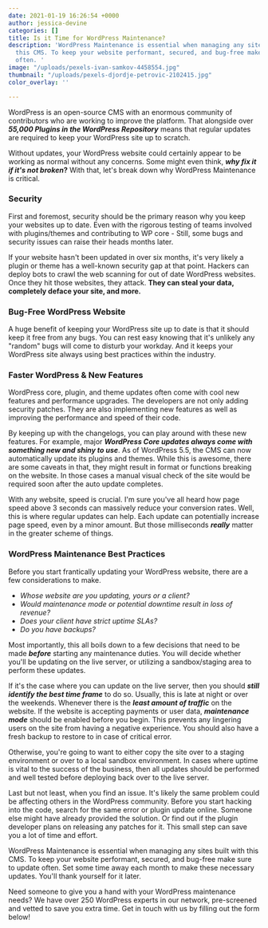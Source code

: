 ```yaml
---
date: 2021-01-19 16:26:54 +0000
author: jessica-devine
categories: []
title: Is it Time for WordPress Maintenance?
description: 'WordPress Maintenance is essential when managing any sites built with
  this CMS. To keep your website performant, secured, and bug-free make sure to update
  often. '
image: "/uploads/pexels-ivan-samkov-4458554.jpg"
thumbnail: "/uploads/pexels-djordje-petrovic-2102415.jpg"
color_overlay: ''

---
```

WordPress is an open-source CMS with an enormous community of contributors who are working to improve the platform. That alongside over **_55,000 Plugins in the WordPress Repository_** means that regular updates are required to keep your WordPress site up to scratch.

Without updates, your WordPress website could certainly appear to be working as normal without any concerns. Some might even think, **_why fix it if it's not broken_?** With that, let's break down why WordPress Maintenance is critical.

### **Security**

First and foremost, security should be the primary reason why you keep your websites up to date. Even with the rigorous testing of teams involved with plugins/themes and contributing to WP core - Still, some bugs and security issues can raise their heads months later.

If your website hasn't been updated in over six months, it's very likely a plugin or theme has a well-known security gap at that point. Hackers can deploy bots to crawl the web scanning for out of date WordPress websites. Once they hit those websites, they attack. **They can steal your data, completely deface your site, and more.**

### **Bug-Free WordPress Website**

A huge benefit of keeping your WordPress site up to date is that it should keep it free from any bugs. You can rest easy knowing that it's unlikely any "random" bugs will come to disturb your workday. And it keeps your WordPress site always using best practices within the industry.

### **Faster WordPress & New Features**

WordPress core, plugin, and theme updates often come with cool new features and performance upgrades. The developers are not only adding security patches. They are also implementing new features as well as improving the performance and speed of their code.

By keeping up with the changelogs, you can play around with these new features. For example, major **_WordPress Core updates always come with something new and shiny to use_**. As of WordPress 5.5, the CMS can now automatically update its plugins and themes. While this is awesome, there are some caveats in that, they might result in format or functions breaking on the website. In those cases a manual visual check of the site would be required soon after the auto update completes.

With any website, speed is crucial. I'm sure you've all heard how page speed above 3 seconds can massively reduce your conversion rates. Well, this is where regular updates can help. Each update can potentially increase page speed, even by a minor amount. But those milliseconds **_really_** matter in the greater scheme of things.

### **WordPress Maintenance Best Practices**

Before you start frantically updating your WordPress website, there are a few considerations to make.

* _Whose website are you updating, yours or a client?_
* _Would maintenance mode or potential downtime result in loss of revenue?_
* _Does your client have strict uptime SLAs?_
* _Do you have backups?_

Most importantly, this all boils down to a few decisions that need to be made **_before_** starting any maintenance duties. You will decide whether you'll be updating on the live server, or utilizing a sandbox/staging area to perform these updates.

If it's the case where you can update on the live server, then you should **_still identify the best time frame_** to do so. Usually, this is late at night or over the weekends. Whenever there is the **_least amount of traffic_** on the website. If the website is accepting payments or user data, **_maintenance mode_** should be enabled before you begin. This prevents any lingering users on the site from having a negative experience. You should also have a fresh backup to restore to in case of critical error.

Otherwise, you're going to want to either copy the site over to a staging environment or over to a local sandbox environment. In cases where uptime is vital to the success of the business, then all updates should be performed and well tested before deploying back over to the live server.

Last but not least, when you find an issue. It's likely the same problem could be affecting others in the WordPress community. Before you start hacking into the code, search for the same error or plugin update online. Someone else might have already provided the solution. Or find out if the plugin developer plans on releasing any patches for it. This small step can save you a lot of time and effort.

WordPress Maintenance is essential when managing any sites built with this CMS. To keep your website performant, secured, and bug-free make sure to update often. Set some time away each month to make these necessary updates. You'll thank yourself for it later.

Need someone to give you a hand with your WordPress maintenance needs? We have over 250 WordPress experts in our network, pre-screened and vetted to save you extra time. Get in touch with us by filling out the form below! 